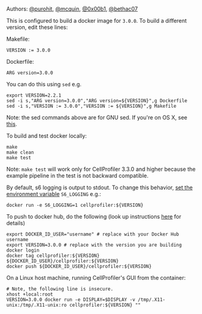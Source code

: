 Authors: [@purohit](https://github.com/purohit), [@mcquin](https://github.com/mcquin), [@0x00b1](https://github.com/0x00b1), [@bethac07](https://github.com/bethac07)

This is configured to build a docker image for `3.0.0`. To build a different version, edit these lines:

Makefile:

    VERSION := 3.0.0

Dockerfile:

    ARG version=3.0.0
    
You can do this using `sed` e.g.
    
    export VERSION=2.2.1
    sed -i s,"ARG version=3.0.0","ARG version=${VERSION}",g Dockerfile
    sed -i s,"VERSION := 3.0.0","VERSION := ${VERSION}",g Makefile

Note: the sed commands above are for GNU sed. If you're on OS X, see [this](https://stackoverflow.com/questions/30003570/how-to-use-gnu-sed-on-mac-os-x).

To build and test docker locally:

    make
    make clean
    make test

Note: `make test` will work only for CellProfiler 3.3.0 and higher because the example pipeline in the test is not backward compatible.

By default, s6 logging is output to stdout. To change this behavior, [set the environment variable](https://github.com/just-containers/s6-overlay#customizing-s6-behaviour) `S6_LOGGING` e.g.:

    docker run -e S6_LOGGING=1 cellprofiler:${VERSION}


To push to docker hub, do the following (look up instructions [here](https://docs.docker.com/docker-cloud/builds/push-images/) for details)

    export DOCKER_ID_USER="username" # replace with your Docker Hub username 
    export VERSION=3.0.0 # replace with the version you are building
    docker login
    docker tag cellprofiler:${VERSION}  ${DOCKER_ID_USER}/cellprofiler:${VERSION} 
    docker push ${DOCKER_ID_USER}/cellprofiler:${VERSION} 
    
 On a Linux host machine, running CellProfiler's GUI from the container:

    # Note, the following line is insecure.
    xhost +local:root
    VERSION=3.0.0 docker run -e DISPLAY=$DISPLAY -v /tmp/.X11-unix:/tmp/.X11-unix:ro cellprofiler:${VERSION} ""
